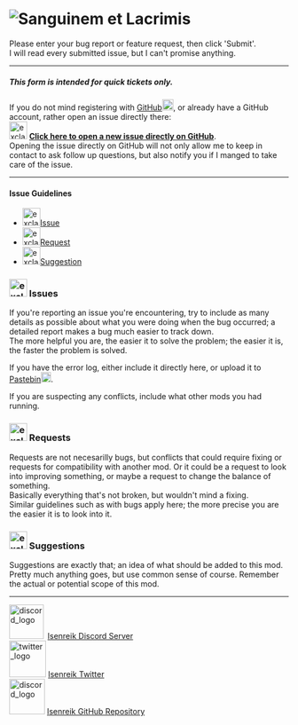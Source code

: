 # ![Sanguinem et Lacrimis](https://raw.githubusercontent.com/Araxiel/HoI4-IR-Sanguinem-et-Lacrimis/master/readme-files/sanguinem_title_text.png)

Please enter your bug report or feature request, then click 'Submit'.<br>
I will read every submitted issue, but I can't promise anything.
***
##### This form is intended for quick tickets only.
If you do not mind registering with [GitHub<img src="https://www.shareicon.net/data/128x128/2015/06/30/62144_cat_32x32.png" alt="discord_logo" width="20"/>][2], or already have a GitHub account, rather open an issue directly there:<br> [<img src="https://www.shareicon.net/data/128x128/2015/09/02/94510_opened_448x512.png" alt="exclamation_mark" width="32"/>][2] [**Click here to open a new issue directly on GitHub**][2].<br> Opening the issue directly on GitHub will not only allow me to keep in contact to ask follow up questions, but also notify you if I manged to take care of the issue.
***
#### Issue Guidelines
  * [<img src="https://www.shareicon.net/data/32x32/2015/09/01/94448_bug_367x512.png" alt="exclamation_mark" width="32"/>Issue](#issues)
  * [<img src="https://www.shareicon.net/data/32x32/2015/09/01/94446_broadcast_448x512.png" alt="exclamation_mark" width="32"/>Request](#requests)
  * [<img src="https://www.shareicon.net/data/32x32/2015/09/02/94572_rocket_512x512.png" alt="exclamation_mark" width="32"/>Suggestion](#suggestions)

### <img src="https://www.shareicon.net/data/32x32/2015/09/01/94448_bug_367x512.png" alt="exclamation_mark" width="32"/> Issues
If you're reporting an issue you're encountering, try to include as many details as possible about what you were doing when the bug occurred; a detailed report makes a bug much easier to track down.<br>
The more helpful you are, the easier it to solve the problem; the easier it is, the faster the problem is solved.

If you have the error log, either include it directly here, or upload it to [Pastebin<img src="https://www.shareicon.net/data/128x128/2015/09/30/109424_binary_24x24.png" alt="exclamation_mark" width="18"/>][4].

If you are suspecting any conflicts, include what other mods you had running.

### <img src="https://www.shareicon.net/data/32x32/2015/09/01/94446_broadcast_448x512.png" alt="exclamation_mark" width="32"/> Requests

Requests are not necesarilly bugs, but conflicts that could require fixing or requests for compatibility with another mod. Or it could be a request to look into improving something, or maybe a request to change the balance of something.<br>Basically everything that's not broken, but wouldn't mind a fixing.<br>Similar guidelines such as with bugs apply here; the more precise you are the easier it is to look into it.

### <img src="https://www.shareicon.net/data/32x32/2015/09/02/94572_rocket_512x512.png" alt="exclamation_mark" width="32"/> Suggestions
Suggestions are exactly that; an idea of what should be added to this mod. Pretty much anything goes, but use common sense of course. Remember the actual or potential scope of this mod.
***
[<img src="https://www.shareicon.net/data/64x64/2016/12/30/866945_game_512x512.png" alt="discord_logo" width="62"/>][1]&ensp;[Isenreik Discord Server][1]<br>
[<img src="https://www.shareicon.net/data/64x64/2016/11/14/852005_square_512x512.png" alt="twitter_logo" width="66"/>][5] [Isenreik Twitter][5]<br>
[<img src="https://www.shareicon.net/data/64x64/2016/11/14/852447_square_512x512.png" alt="discord_logo" width="64"/>][3] [Isenreik GitHub Repository][3]

[1]:https://discord.gg/7KQwR2x
[2]:https://github.com/Araxiel/HoI4-IR-Sanguinem-et-Lacrimis/
[3]:https://github.com/Araxiel/HoI4-IR-Sanguinem-et-Lacrimis/issues/new
[4]:http://pastebin.com/
[5]:https://twitter.com/IsenreikStudio
